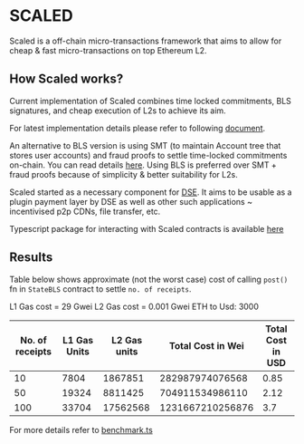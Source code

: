 # SCALED

Scaled is a off-chain micro-transactions framework that aims to allow for cheap & fast micro-transactions on top Ethereum L2.

## How Scaled works?

Current implementation of Scaled combines time locked commitments, BLS signatures, and cheap execution of L2s to achieve its aim.

For latest implementation details please refer to following [document](https://hackmd.io/PzEMg9btSriAVy2--psmIw).

An alternative to BLS version is using SMT (to maintain Account tree that stores user accounts) and fraud proofs to settle time-locked commitments on-chain. You can read details [here](https://hackmd.io/d38J9USRTmO0gVBmxKBbhw). Using BLS is preferred over SMT + fraud proofs because of simplicity & better suitability for L2s.

Scaled started as a necessary component for [DSE](https://github.com/Janmajayamall/dse). It aims to be usable as a plugin payment layer by DSE as well as other such applications ~ incentivised p2p CDNs, file transfer, etc.

Typescript package for interacting with Scaled contracts is available [here](https://github.com/Janmajayamall/scaled-ts)

## Results

Table below shows approximate (not the worst case) cost of calling `post()` fn in `StateBLS` contract to settle `no. of receipts`.

L1 Gas cost = 29 Gwei
L2 Gas cost = 0.001 Gwei
ETH to Usd: 3000

| No. of receipts | L1 Gas Units | L2 Gas units | Total Cost in Wei | Total Cost in USD |
| --------------- | ------------ | ------------ | ----------------- | ----------------- |
| 10              | 7804         | 1867851      | 282987974076568   | 0.85              |
| 50              | 19324        | 8811425      | 704911534986110   | 2.12              |
| 100             | 33704        | 17562568     | 1231667210256876  | 3.7               |

For more details refer to [benchmark.ts](./test/hh/scripts/benchmarks.ts)
